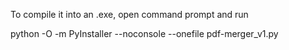 To compile it into an .exe, open command prompt and run

python -O -m PyInstaller --noconsole --onefile pdf-merger_v1.py
